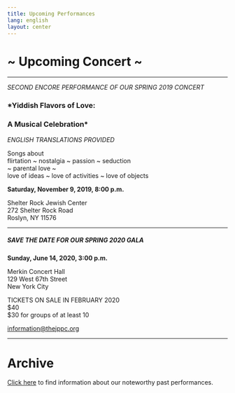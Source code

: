 ```yaml
---
title: Upcoming Performances
lang: english
layout: center
---
```


# ~ Upcoming Concert ~
  
_____

*SECOND ENCORE PERFORMANCE OF OUR SPRING 2019 CONCERT*

### *Yiddish Flavors of Love:
### A Musical Celebration*  

*ENGLISH TRANSLATIONS PROVIDED*

Songs about  
flirtation ~ nostalgia ~ passion ~ seduction  
~ parental love ~  
love of ideas ~ love of activities ~ love of objects

**Saturday, November 9, 2019, 8:00 p.m.**

Shelter Rock Jewish Center  
272 Shelter Rock Road  
Roslyn, NY 11576

_____

##### SAVE THE DATE FOR OUR SPRING 2020 GALA

**Sunday, June 14, 2020, 3:00 p.m.**

Merkin Concert Hall  
129 West 67th Street  
New York City

TICKETS ON SALE IN FEBRUARY 2020  
$40  
$30 for groups of at least 10  

[information@thejppc.org](mailto:information@thejppc.org)

_____

# Archive

[Click here](concerts_archive.html) to find information about our noteworthy past performances.
